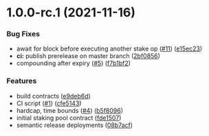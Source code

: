 # 1.0.0-rc.1 (2021-11-16)


### Bug Fixes

* await for block before executing another stake op ([#11](https://github.com/energywebfoundation/staking-pool/issues/11)) ([e15ec23](https://github.com/energywebfoundation/staking-pool/commit/e15ec23aa6ef1262d86705304a2b3b909f477f3b))
* **ci:** publish prerelease on master  branch ([2bf0856](https://github.com/energywebfoundation/staking-pool/commit/2bf08566378a3106ecefc25c8be430d579c4ff7f))
* compounding after expiry ([#5](https://github.com/energywebfoundation/staking-pool/issues/5)) ([f7b1bf2](https://github.com/energywebfoundation/staking-pool/commit/f7b1bf2d9ab7ab5f968294f6832e3d95c6a0afd2))


### Features

* build contracts ([e9deb6d](https://github.com/energywebfoundation/staking-pool/commit/e9deb6d1d2a67062280b73e551e31312ad76f9dd))
* CI script ([#1](https://github.com/energywebfoundation/staking-pool/issues/1)) ([cfe5143](https://github.com/energywebfoundation/staking-pool/commit/cfe51432fe38ed48dbf527b0c2e563a350ebf445))
* hardcap, time bounds ([#4](https://github.com/energywebfoundation/staking-pool/issues/4)) ([b5f8096](https://github.com/energywebfoundation/staking-pool/commit/b5f809652de35daf1d249c9f89b64209b4702a11))
* initial staking pool contract ([fde1507](https://github.com/energywebfoundation/staking-pool/commit/fde1507ff4d8e0504c1a57f94595bb93ef404476))
* semantic release deployments ([08b7acf](https://github.com/energywebfoundation/staking-pool/commit/08b7acf38dac10db54c7a993770b6ed8ecc992cc))
